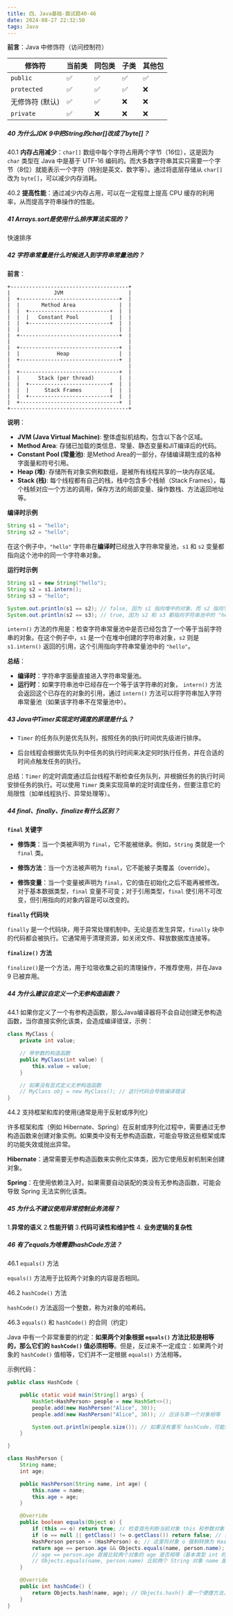 ```yaml
---
title: 四、Java基础-面试题40-46
date: 2024-08-27 22:32:50
tags: Java
---
```

**前言**：Java 中修饰符（访问控制符）

| 修饰符          | 当前类 | 同包类 | 子类 | 其他包 |
| --------------- | ------ | ------ | ---- | ------ |
| `public`        | ✅      | ✅      | ✅    | ✅      |
| `protected`     | ✅      | ✅      | ✅    | ❌      |
| 无修饰符 (默认) | ✅      | ✅      | ❌    | ❌      |
| `private`       | ✅      | ❌      | ❌    | ❌      |
##### 40 为什么JDK 9中把String的char[]改成了byte[]？

40.1 **内存占用减少**：`char[]` 数组中每个字符占用两个字节（16位），这是因为 `char` 类型在 Java 中是基于 UTF-16 编码的。而大多数字符串其实只需要一个字节（8位）就能表示一个字符（特别是英文、数字等）。通过将底层存储从 `char[]` 改为 `byte[]`，可以减少内存消耗。

40.2 **提高性能**：通过减少内存占用，可以在一定程度上提高 CPU 缓存的利用率，从而提高字符串操作的性能。

##### 41 Arrays.sort是使用什么排序算法实现的？

快速排序

##### 42 字符串常量是什么时候进入到字符串常量池的？

**前言**：

```
+--------------------------------------+
|              JVM                     |
|  +--------------------------------+  |
|  |       Method Area              |  |
|  |  +--------------------------+  |  |
|  |  |   Constant Pool          |  |  |
|  |  +--------------------------+  |  |
|  |                                |  |
|  +--------------------------------+  |
|                                      |
|  +--------------------------------+  |
|  |            Heap                |  |
|  +--------------------------------+  |
|                                      |
|  +--------------------------------+  |
|  |      Stack (per thread)        |  |
|  |  +--------------------------+  |  |
|  |  |     Stack Frames         |  |  |
|  |  +--------------------------+  |  |
|  +--------------------------------+  |
+--------------------------------------+

```

**说明**：

- **JVM (Java Virtual Machine)**: 整体虚拟机结构，包含以下各个区域。
- **Method Area**: 存储已加载的类信息、常量、静态变量和JIT编译后的代码。
- **Constant Pool (常量池)**: 是Method Area的一部分，存储编译期生成的各种字面量和符号引用。
- **Heap (堆)**: 存储所有对象实例和数组，是被所有线程共享的一块内存区域。
- **Stack (栈)**: 每个线程都有自己的栈，栈中包含多个栈帧（Stack Frames），每个栈帧对应一个方法的调用，保存方法的局部变量、操作数栈、方法返回地址等。

**编译时示例**

```java
String s1 = "hello";
String s2 = "hello";
```

在这个例子中，`"hello"` 字符串在**编译时**已经放入字符串常量池，`s1` 和 `s2` 变量都指向这个池中的同一个字符串对象。

**运行时示例**

```java
String s1 = new String("hello");
String s2 = s1.intern();
String s3 = "hello";

System.out.println(s1 == s2); // false, 因为 s1 指向堆中的对象，而 s2 指向字符串池中的对象
System.out.println(s2 == s3); // true, 因为 s2 和 s3 都指向字符串池中的 "hello"
```

`intern()` 方法的作用是：检查字符串常量池中是否已经包含了一个等于当前字符串的对象。在这个例子中，`s1` 是一个在堆中创建的字符串对象，`s2` 则是 `s1.intern()` 返回的引用，这个引用指向字符串常量池中的 `"hello"`。

**总结**：

- **编译时**：字符串字面量直接进入字符串常量池。
- **运行时**：如果字符串池中已经存在一个等于该字符串的对象， `intern()` 方法会返回这个已存在的对象的引用，通过 `intern()` 方法可以将字符串加入字符串常量池（如果该字符串不在常量池中）。

##### 43 Java中Timer实现定时调度的原理是什么？

* `Timer` 的任务队列是优先队列，按照任务的执行时间优先级进行排序。

* 后台线程会根据优先队列中任务的执行时间来决定何时执行任务，并在合适的时间点触发任务的执行。

总结：`Timer` 的定时调度通过后台线程不断检查任务队列，并根据任务的执行时间安排任务的执行。可以使用 `Timer` 类来实现简单的定时调度任务，但要注意它的局限性（如单线程执行、异常处理等）。

##### 44 final、finally、finalize有什么区别？

**`final` 关键字**

* **修饰类**：当一个类被声明为 `final`，它不能被继承。例如，`String` 类就是一个 `final` 类。

* **修饰方法**：当一个方法被声明为 `final`，它不能被子类覆盖（override）。

* **修饰变量**：当一个变量被声明为 `final`，它的值在初始化之后不能再被修改。对于基本数据类型，`final` 变量不可变；对于引用类型，`final` 使引用不可改变，但引用指向的对象内容是可以改变的。

**`finally` 代码块**

`finally` 是一个代码块，用于异常处理机制中。无论是否发生异常，`finally` 块中的代码都会被执行。它通常用于清理资源，如关闭文件、释放数据库连接等。

**`finalize()` 方法**

`finalize()`是一个方法，用于垃圾收集之前的清理操作，不推荐使用，并在Java 9 已被弃用。

##### 44 为什么建议自定义一个无参构造函数？

44.1 如果你定义了一个有参构造函数，那么Java编译器将不会自动创建无参构造函数，当你直接实例化该类，会造成编译错误，示例：

```java
class MyClass {
    private int value;

    // 带参数的构造函数
    public MyClass(int value) {
        this.value = value;
    }

    // 如果没有显式定义无参构造函数
    // MyClass obj = new MyClass(); // 这行代码会导致编译错误
}
```

44.2 支持框架和库的使用(通常是用于反射或序列化)

许多框架和库（例如 Hibernate、Spring）在反射或序列化过程中，需要通过无参构造函数来创建对象实例。如果类中没有无参构造函数，可能会导致这些框架或库的功能失效或抛出异常。

**Hibernate**：通常需要无参构造函数来实例化实体类，因为它使用反射机制来创建对象。

**Spring**：在使用依赖注入时，如果需要自动装配的类没有无参构造函数，可能会导致 Spring 无法实例化该类。

##### 45 为什么不建议使用异常控制业务流程？

1.**异常的语义** 2.**性能开销** 3.**代码可读性和维护性** 4. **业务逻辑的复杂性**

##### 46 有了equals为啥需要hashCode方法？

46.1 `equals()` 方法

`equals()` 方法用于比较两个对象的内容是否相同。

46.2 `hashCode()` 方法

`hashCode()` 方法返回一个整数，称为对象的哈希码。

46.3 `equals()` 和 `hashCode()` 的合同（约定）

Java 中有一个非常重要的约定：**如果两个对象根据 `equals()` 方法比较是相等的，那么它们的 `hashCode()` 值必须相等**。但是，反过来不一定成立：如果两个对象的 `hashCode()` 值相等，它们并不一定根据 `equals()` 方法相等。

示例代码：

```java
public class HashCode {

    public static void main(String[] args) {
        HashSet<HashPerson> people = new HashSet<>();
        people.add(new HashPerson("Alice", 30));
        people.add(new HashPerson("Alice", 30)); // 应该与第一个对象相等

        System.out.println(people.size()); // 如果没有重写 hashCode，可能会输出 2 而不是 1
    }

}

class HashPerson {
    String name;
    int age;

    public HashPerson(String name, int age) {
        this.name = name;
        this.age = age;
    }

    @Override
    public boolean equals(Object o) {
        if (this == o) return true; // 检查首先判断当前对象 this 和参数对象 o 是否是同一个对象（即引用相同）
        if (o == null || getClass() != o.getClass()) return false; // 如果 o 为 null，或者 o 的类型与当前对象的类型不同（即它们不是同一个类的实例），则返回 false，表示它们不相等。
        HashPerson person = (HashPerson) o; // 这里将对象 o 强制转换为 HashPerson 类型。因为前面的类型检查已经确保了 o 是 HashPerson 的实例，这种转换是安全的。
        return age == person.age && Objects.equals(name, person.name);
        // age == person.age 直接比较两个对象的 age 是否相等（基本类型 int 的比较）。
        // Objects.equals(name, person.name) 比较两个 String 对象 name 是否相等，Objects.equals() 方法避免了 null 指针异常，如果 name 是 null，它会安全地返回 false。
    }

    @Override
    public int hashCode() {
        return Objects.hash(name, age); // Objects.hash() 是一个便捷方法，它接受可变数量的参数（这里是 name 和 age），并基于这些参数生成一个哈希码。
    }
}
```

